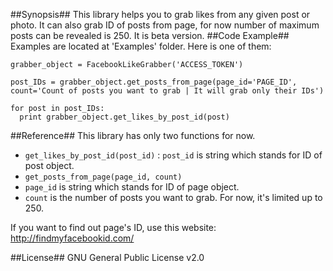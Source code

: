 ##Synopsis##
This library helps you to grab likes from any given post or photo. It can also grab ID of posts from page, for now number of maximum posts can be revealed is 250. It is beta version.
##Code Example##
Examples are located at 'Examples' folder. Here is one of them:<br/>
```
grabber_object = FacebookLikeGrabber('ACCESS_TOKEN')

post_IDs = grabber_object.get_posts_from_page(page_id='PAGE_ID', count='Count of posts you want to grab | It will grab only their IDs')

for post in post_IDs:
  print grabber_object.get_likes_by_post_id(post)
```
##Reference##
This library has only two functions for now. <br/>
* `get_likes_by_post_id(post_id)` : `post_id` is string which stands for ID of post object. <br/>
* `get_posts_from_page(page_id, count)`
 * `page_id` is string which stands for ID of page object.
 * `count` is the number of posts you want to grab. For now, it's limited up to 250.

If you want to find out page's ID, use this website: http://findmyfacebookid.com/

##License##
GNU General Public License v2.0
